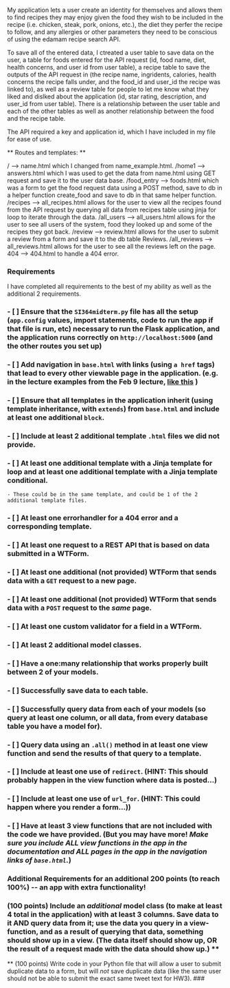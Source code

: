 My application lets a user create an identity for themselves and allows them to find recipes they may enjoy given the food they wish to be included in the recipe (i.e. chicken, steak, pork, onions, etc.), the diet they perfer the recipe to follow, and any allergies or other parameters they need to be conscious of using the edamam recipe search API.

To save all of the entered data, I ctreated a user table to save data on the user, a table for foods entered for the API request (id, food name, diet, health concerns, and user id from user table), a recipe table to save the outputs of the API request in (the recipe name, ingridents, calories, health concerns the recipe falls under, and the food_id and user_id the recipe was linked to), as well as a review table for people to let me know what they liked and dislked about the application (id, star rating, description, and user_id from user table).  There is a relationship between the user table and each of the other tables as well as another relationship between the food and the recipe table.

The API required a key and application id, which I have included in my file for ease of use.

** Routes and templates: **

/ --> name.html which I changed from name_example.html.
/home1 --> answers.html which I was used to get the data from name.html using GET request and save it to the user data base.
/food_entry --> foods.html which was a form to get the food request data using a POST method, save to db in a helper function create_food and save to db in that same helper function.
/recipes --> all_recipes.html allows for the user to view all the recipes found from the API request by querying all data from recipes table using jinja for loop to iterate through the data.
/all_users --> all_users.html allows for the user to see all users of the system, food they looked up and some of the recipes they got back.
/review --> review.html allows for the user to submit a review from a form and save it to the db table Reviews.
/all_reviews --> all_reviews.html allows for the user to see all the reviews left on the page.
404 --> 404.html to handle a 404 error.

### Requirements ###
I have completed all requirements to the best of my ability as well as the additional 2 requirements.

### - [ ] Ensure that the `SI364midterm.py` file has all the setup (`app.config` values, import statements, code to run the app if that file is run, etc) necessary to run the Flask application, and the application runs correctly on `http://localhost:5000` (and the other routes you set up) ###
### - [ ] Add navigation in `base.html` with links (using `a href` tags) that lead to every other viewable page in the application. (e.g. in the lecture examples from the Feb 9 lecture, [like this](https://www.dropbox.com/s/hjcls4cfdkqwy84/Screenshot%202018-02-15%2013.26.32.png?dl=0) ) ###
### - [ ] Ensure that all templates in the application inherit (using template inheritance, with `extends`) from `base.html` and include at least one additional `block`. ###
### - [ ] Include at least 2 additional template `.html` files we did not provide. ###
### - [ ] At least one additional template with a Jinja template for loop and at least one additional template with a Jinja template conditional. ###
    - These could be in the same template, and could be 1 of the 2 additional template files.
### - [ ] At least one errorhandler for a 404 error and a corresponding template. ###
### - [ ] At least one request to a REST API that is based on data submitted in a WTForm. ###
### - [ ] At least one additional (not provided) WTForm that sends data with a `GET` request to a new page. ###
### - [ ] At least one additional (not provided) WTForm that sends data with a `POST` request to the *same* page. ###
### - [ ] At least one custom validator for a field in a WTForm. ###
### - [ ] At least 2 additional model classes. ###
### - [ ] Have a one:many relationship that works properly built between 2 of your models. ###
### - [ ] Successfully save data to each table. ###
### - [ ] Successfully query data from each of your models (so query at least one column, or all data, from every database table you have a model for). ###
### - [ ] Query data using an `.all()` method in at least one view function and send the results of that query to a template. ###
### - [ ] Include at least one use of `redirect`. (HINT: This should probably happen in the view function where data is posted...) ###
### - [ ] Include at least one use of `url_for`. (HINT: This could happen where you render a form...)) ###
### - [ ] Have at least 3 view functions that are not included with the code we have provided. (But you may have more! *Make sure you include ALL view functions in the app in the documentation and ALL pages in the app in the navigation links of `base.html`.*) ###

### Additional Requirements for an additional 200 points (to reach 100%) -- an app with extra functionality!

### (100 points) Include an *additional* model class (to make at least 4 total in the application) with at least 3 columns. Save data to it AND query data from it; use the data you query in a view-function, and as a result of querying that data, something should show up in a view. (The data itself should show up, OR the result of a request made with the data should show up.) **

** (100 points) Write code in your Python file that will allow a user to submit duplicate data to a form, but will *not* save duplicate data (like the same user should not be able to submit the exact same tweet text for HW3). ###